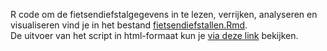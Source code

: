 R code om de fietsendiefstalgegevens in te lezen, verrijken, analyseren en visualiseren vind je in het bestand [fietsendiefstallen.Rmd](./fietsendiefstallen.Rmd).     
De uitvoer van het script in html-formaat kun je [via deze link](http://htmlpreview.github.io/?https://raw.githubusercontent.com/KennisnetwerkDataScience/Fietsendiefstallen/master/r/fietsendiefstallen.html) bekijken.
